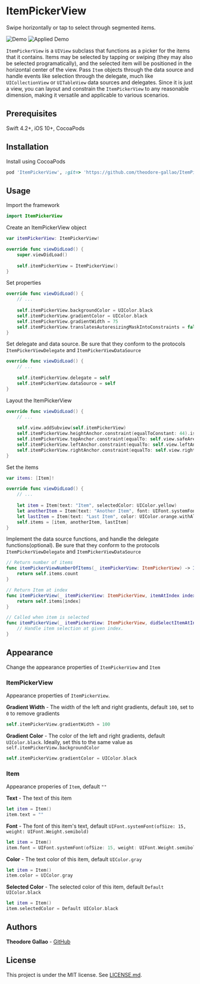# ItemPickerView
Swipe horizontally or tap to select through segmented items. 

![Demo](https://github.com/theodore-gallao/ItemPickerView/blob/master/Demos/ItemPickerView_Demo.gif)
![Applied Demo](https://github.com/theodore-gallao/ItemPickerView/blob/master/Demos/ItemPickerView_Applied_Demo.gif)

`ItemPickerView` is a `UIView` subclass that functions as a picker for the items that it contains. Items may be selected by tapping or swiping (they may also be selected programatically), and the selected item will be positioned in the horizontal center of the view. Pass `Item` objects through the data source and handle events like selection through the delegate, much like `UICollectionView` or `UITableView` data sources and delegates. Since it is just a view, you can layout and constrain the `ItemPickerView` to any reasonable dimension, making it versatile and applicable to various scenarios.

## Prerequisites
Swift 4.2+, iOS 10+, CocoaPods

## Installation
Install using CocoaPods
``` ruby
pod 'ItemPickerView', :git=> 'https://github.com/theodore-gallao/ItemPickerView.git'
```

## Usage
Import the framework
``` swift
import ItemPickerView
```

Create an ItemPickerView object
``` swift
var itemPickerView: ItemPickerView!

override func viewDidLoad() {
    super.viewDidLoad()
    
    self.itemPickerView = ItemPickerView()
}
```

Set properties
``` swift
override func viewDidLoad() {
    // ...
    
    self.itemPickerView.backgroundColor = UIColor.black
    self.itemPickerView.gradientColor = UIColor.black
    self.itemPickerView.gradientWidth = 75
    self.itemPickerView.translatesAutoresizingMaskIntoConstraints = false
}
```

Set delegate and data source. Be sure that they conform to the protocols `ItemPickerViewDelegate` and `ItemPickerViewDataSource`
``` swift 
override func viewDidLoad() {
    // ...
    
    self.itemPickerView.delegate = self
    self.itemPickerView.dataSource = self
} 
```

Layout the ItemPickerView
``` swift
override func viewDidLoad() {
    // ...
    
    self.view.addSubview(self.itemPickerView)
    self.itemPickerView.heightAnchor.constraint(equalToConstant: 44).isActive = true
    self.itemPickerView.topAnchor.constraint(equalTo: self.view.safeAreaLayoutGuide.topAnchor, constant: 0).isActive = true
    self.itemPickerView.leftAnchor.constraint(equalTo: self.view.leftAnchor, constant: 0).isActive = true
    self.itemPickerView.rightAnchor.constraint(equalTo: self.view.rightAnchor, constant: 0).isActive = true
} 
```
Set the items
``` swift
var items: [Item]!

override func viewDidLoad() {
    // ...
    
    let item = Item(text: "Item", selectedColor: UIColor.yellow)
    let anotherItem = Item(text: "Another Item", font: UIFont.systemFont(ofSize: 14, weight: UIFont.Weight.bold), color: UIColor.cyan.withAlphaComponent(0.7), selectedColor: UIColor.cyan)
    let lastItem = Item(text: "Last Item", color: UIColor.orange.withAlphaComponent(0.7), selectedColor: UIColor.orange)
    self.items = [item, anotherItem, lastItem]
} 
```

Implement the data source functions, and handle the delegate functions(optional). Be sure that they conform to the protocols `ItemPickerViewDelegate` and `ItemPickerViewDataSource`
``` swift
// Return number of items
func itemPickerViewNumberOfItems(_ itemPickerView: ItemPickerView) -> Int {
    return self.items.count
}

// Return Item at index
func itemPickerView(_ itemPickerView: ItemPickerView, itemAtIndex index: Int) -> Item {
    return self.items[index]
}

// Called when item is selected
func itemPickerView(_ itemPickerView: ItemPickerView, didSelectItemAtIndex index: Int) {
    // Handle item selection at given index.
}
```

## Appearance
Change the appearance properties of `ItemPickerView` and `Item`

### ItemPickerView
Appearance properties of `ItemPickerView`.

**Gradient Width** - The width of the left and right gradients, default `100`, set to `0` to remove gradients
``` swift
self.itemPickerView.gradientWidth = 100
```

**Gradient Color** - The color of the left and right gradients, default `UIColor.black`. Ideally, set this to the same value as `self.itemPickerView.backgroundColor`
``` swift
self.itemPickerView.gradientColor = UIColor.black
```

### Item
Appearance properies of `Item`, default `""`

**Text** - The text of this item
``` swift
let item = Item()
item.text = ""
```

**Font** - The font of this item's text, default `UIFont.systemFont(ofSize: 15, weight: UIFont.Weight.semibold)`
``` swift
let item = Item()
item.font = UIFont.systemFont(ofSize: 15, weight: UIFont.Weight.semibold)
```
**Color** - The text color of this item, default `UIColor.gray`
``` swift
let item = Item()
item.color = UIColor.gray
```
**Selected Color** - The selected color of this item, default `Default UIColor.black`
``` swift
let item = Item()
item.selectedColor = Default UIColor.black
```

## Authors
**Theodore Gallao** - [GitHub](https://github.com/theodore-gallao)

## License
This project is under the MIT license. See [LICENSE.md](https://github.com/theodore-gallao/ItemPickerView/blob/master/LICENSE).
